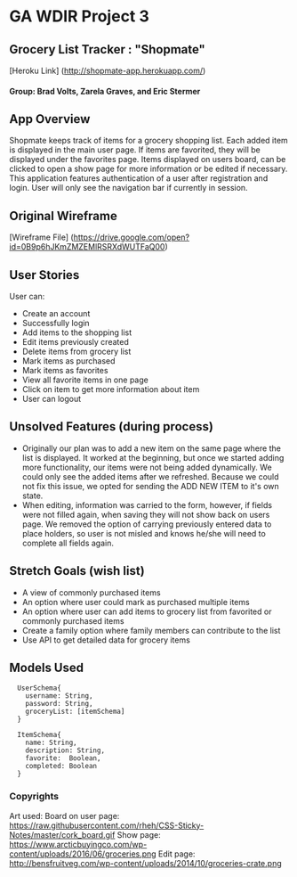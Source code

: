 # GA WDIR Project 3

## Grocery List Tracker : "Shopmate"

[Heroku Link] (http://shopmate-app.herokuapp.com/)

#### Group: Brad Volts, Zarela Graves, and Eric Stermer

## App Overview

Shopmate keeps track of items for a grocery shopping list. Each added item is displayed in the main user page. If items are favorited, they will be displayed under the favorites page.
Items displayed on users board, can be clicked to open a show page for more information or be edited if necessary.
This application features authentication of a user after registration and login. User will only see the navigation bar if currently in session.

## Original Wireframe

[Wireframe File] (https://drive.google.com/open?id=0B9p6hJKmZMZEMlRSRXdWUTFaQ00)

## User Stories

User can:
* Create an account
* Successfully login
* Add items to the shopping list
* Edit items previously created
* Delete items from grocery list
* Mark items as purchased
* Mark items as favorites
* View all favorite items in one page
* Click on item to get more information about item
* User can logout

## Unsolved Features (during process)

* Originally our plan was to add a new item on the same page where the list is displayed. It worked at the beginning, but once we started adding more functionality, our items were not being added dynamically. We could only see the added items after we refreshed. Because we could not fix this issue, we opted for sending the ADD NEW ITEM to it's own state.
* When editing, information was carried to the form, however, if fields were not filled again, when saving they will not show back on users page. We removed the option of carrying previously entered data to place holders, so user is not misled and knows he/she will need to complete all fields again.

## Stretch Goals (wish list)

* A view of commonly purchased items
* An option where user could mark as purchased multiple items
* An option where user can add items to grocery list from favorited or commonly purchased items
* Create a family option where family members can contribute to the list
* Use API to get detailed data for grocery items

## Models Used

```
  UserSchema{
    username: String,
    password: String,
    groceryList: [itemSchema]
  }

  ItemSchema{
    name: String,
    description: String,
    favorite:  Boolean,
    completed: Boolean
  }

```

### Copyrights
Art used:
Board on user page: https://raw.githubusercontent.com/rheh/CSS-Sticky-Notes/master/cork_board.gif
Show page: https://www.arcticbuyingco.com/wp-content/uploads/2016/06/groceries.png
Edit page: http://bensfruitveg.com/wp-content/uploads/2014/10/groceries-crate.png
